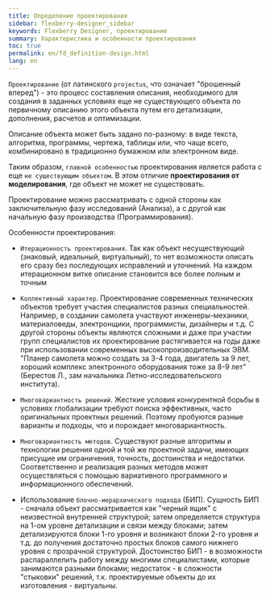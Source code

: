 ```yaml
---
title: Определение проектирования
sidebar: flexberry-designer_sidebar
keywords: Flexberry Designer, проектирование
summary: Характеристика и особенности проектирования
toc: true
permalink: en/fd_definition-design.html
lang: en
---
```


`Проектирование` (от латинского `projectus`, что означает "брошенный вперед") - это процесс составления описания, необходимого для создания в заданных условиях еще не существующего объекта по первичному описанию этого объекта путем его детализации, дополнения, расчетов и оптимизации.

Описание объекта может быть задано по-разному: в виде текста, алгоритма, программы, чертежа, таблицы или, что чаще всего, комбинировано в традиционно бумажном или электронном виде.

Таким образом, `главной особенностью` проектирования является работа с еще `не существующим объектом`. В этом отличие __проектирования от  моделирования__, где объект не может не существовать.

Проектирование можно рассматривать с одной стороны как заключительную фазу исследований (Анализа), а с другой как начальную фазу производства (Программирования).

Особенности проектирования:
* `Итерационность проектирования`. Так как объект несуществующий (знаковый, идеальный, виртуальный), то нет возможности описать его сразу без последующих исправлений и уточнений. На каждом итерационном витке описание становится все более полным и точным

* `Коллективный характер`. Проектирование современных технических объектов требует участия специалистов разных специальностей. Например, в создании самолета участвуют инженеры-механики, материаловеды, электронщики, программисты, дизайнеры и т.д. С другой стороны объекты являются сложными и даже при участии групп специалистов их проектирование растягивается на годы даже при использовании современных высокопроизводительных ЭВМ. "Планер самолета можно создать за 3-4 года, двигатель за 9 лет, хороший комплекс электронного оборудования тоже за 8-9 лет" (Берестов Л., зам начальника Летно-исследовательского института).

* `Многовариантность решений`. Жесткие условия конкурентной борьбы в условиях глобализации требуют поиска эффективных, часто оригинальных проектных решений. Поэтому пробуются разные варианты и подходы, что и порождает многовариантность.

* `Многовариантность методов`. Существуют разные алгоритмы и технологии решения одной и той же проектной задачи, имеющих присущие им ограничения, точность, достоинства и недостатки. Соответственно и реализация разных методов может осуществляться с помощью вариативного программного и информационного обеспечений.

* Использование `блочно-иерархического подхода` (БИП). Сущность БИП - сначала объект рассматривается как "черный ящик" с неизвестной внутренней структурой; затем определяется структура на 1-ом уровне детализации и связи между блоками; затем детализируются блоки 1-го уровня и возникают блоки 2-го уровня и т.д. до получения достаточно простых блоков самого нижнего уровня с прозрачной структурой. Достоинство БИП - в возможности распараллелить работу между многими специалистами, которые занимаются разными блоками; недостаток - в сложности "стыковки" решений, т.к. проектируемые объекты до их изготовления - виртуальны.
